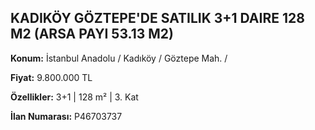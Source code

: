 ## KADIKÖY GÖZTEPE'DE SATILIK 3+1 DAIRE 128 M2 (ARSA PAYI 53.13 M2)

**Konum:** İstanbul Anadolu / Kadıköy / Göztepe Mah. /

**Fiyat:** 9.800.000 TL

**Özellikler:** 3+1 | 128 m² | 3. Kat

**İlan Numarası:** P46703737
